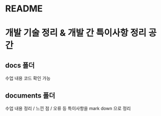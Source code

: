# README 

# 개발 기술 정리 & 개발 간 특이사항 정리 공간



## docs 폴더

수업 내용 코드 확인 가능



## documents 폴더

수업 내용 정리 / 느낀 점 / 오류 등 특이사항을 mark down 으로 정리